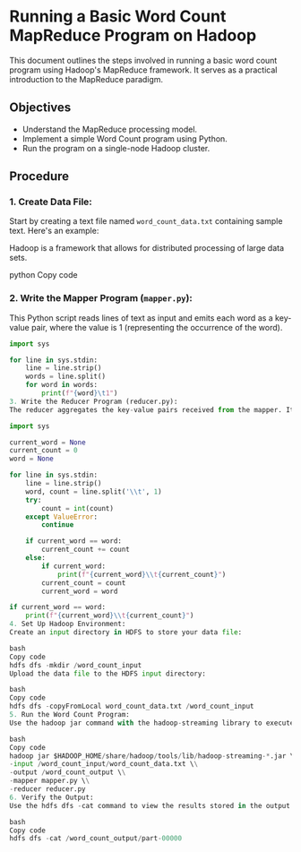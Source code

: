 # Running a Basic Word Count MapReduce Program on Hadoop

This document outlines the steps involved in running a basic word count program using Hadoop's MapReduce framework. It serves as a practical introduction to the MapReduce paradigm.

## Objectives

- Understand the MapReduce processing model.
- Implement a simple Word Count program using Python.
- Run the program on a single-node Hadoop cluster.

## Procedure

### 1. Create Data File:

Start by creating a text file named `word_count_data.txt` containing sample text. Here's an example:

Hadoop is a framework that allows for distributed processing of large data sets.

python
Copy code

### 2. Write the Mapper Program (`mapper.py`):

This Python script reads lines of text as input and emits each word as a key-value pair, where the value is 1 (representing the occurrence of the word).

```python
import sys

for line in sys.stdin:
    line = line.strip()
    words = line.split()
    for word in words:
        print(f"{word}\t1")
3. Write the Reducer Program (reducer.py):
The reducer aggregates the key-value pairs received from the mapper. It sums the occurrences of each unique word and outputs the word and its total count.

import sys

current_word = None
current_count = 0
word = None

for line in sys.stdin:
    line = line.strip()
    word, count = line.split('\\t', 1)
    try:
        count = int(count)
    except ValueError:
        continue

    if current_word == word:
        current_count += count
    else:
        if current_word:
            print(f"{current_word}\\t{current_count}")
        current_count = count
        current_word = word

if current_word == word:
    print(f"{current_word}\\t{current_count}")
4. Set Up Hadoop Environment:
Create an input directory in HDFS to store your data file:

bash
Copy code
hdfs dfs -mkdir /word_count_input
Upload the data file to the HDFS input directory:

bash
Copy code
hdfs dfs -copyFromLocal word_count_data.txt /word_count_input
5. Run the Word Count Program:
Use the hadoop jar command with the hadoop-streaming library to execute the MapReduce job:

bash
Copy code
hadoop jar $HADOOP_HOME/share/hadoop/tools/lib/hadoop-streaming-*.jar \\
-input /word_count_input/word_count_data.txt \\
-output /word_count_output \\
-mapper mapper.py \\
-reducer reducer.py
6. Verify the Output:
Use the hdfs dfs -cat command to view the results stored in the output directory:

bash
Copy code
hdfs dfs -cat /word_count_output/part-00000
```
